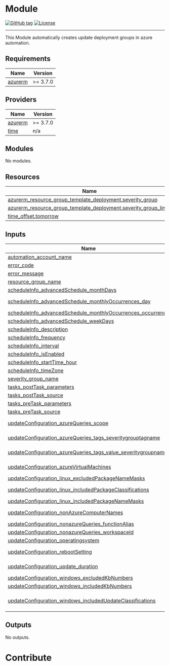 # Module
[![GitHub tag](https://img.shields.io/github/tag/qbeyond/terraform-module-template.svg)](https://registry.terraform.io/modules/qbeyond/terraform-module-template/provider/latest)
[![License](https://img.shields.io/github/license/qbeyond/terraform-module-template.svg)](https://github.com/qbeyond/terraform-module-template/blob/main/LICENSE)

----
<!-- BEGIN_TF_DOCS -->
This Module automatically creates update deployment groups in azure automation.

## Requirements

| Name | Version |
|------|---------|
| <a name="requirement_azurerm"></a> [azurerm](#requirement\_azurerm) | >= 3.7.0 |

## Providers

| Name | Version |
|------|---------|
| <a name="provider_azurerm"></a> [azurerm](#provider\_azurerm) | >= 3.7.0 |
| <a name="provider_time"></a> [time](#provider\_time) | n/a |

## Modules

No modules.

## Resources

| Name | Type |
|------|------|
| [azurerm_resource_group_template_deployment.severity_group](https://registry.terraform.io/providers/hashicorp/azurerm/latest/docs/resources/resource_group_template_deployment) | resource |
| [azurerm_resource_group_template_deployment.severity_group_linux](https://registry.terraform.io/providers/hashicorp/azurerm/latest/docs/resources/resource_group_template_deployment) | resource |
| [time_offset.tomorrow](https://registry.terraform.io/providers/hashicorp/time/latest/docs/resources/offset) | resource |

## Inputs

| Name | Description | Type | Default | Required |
|------|-------------|------|---------|:--------:|
| <a name="input_automation_account_name"></a> [automation\_account\_name](#input\_automation\_account\_name) | The name of the automation account. | `string` | n/a | yes |
| <a name="input_error_code"></a> [error\_code](#input\_error\_code) | Custom Error code | `string` | `""` | no |
| <a name="input_error_message"></a> [error\_message](#input\_error\_message) | Error message indicating why the operation failed. | `string` | `""` | no |
| <a name="input_resource_group_name"></a> [resource\_group\_name](#input\_resource\_group\_name) | The resource group of automation account, where update management is enabled | `string` | n/a | yes |
| <a name="input_scheduleInfo_advancedSchedule_monthDays"></a> [scheduleInfo\_advancedSchedule\_monthDays](#input\_scheduleInfo\_advancedSchedule\_monthDays) | (Optional) A list of every day in a month to run the severity group, available 1-31 | `list(string)` | `[]` | no |
| <a name="input_scheduleInfo_advancedSchedule_monthlyOccurrences_day"></a> [scheduleInfo\_advancedSchedule\_monthlyOccurrences\_day](#input\_scheduleInfo\_advancedSchedule\_monthlyOccurrences\_day) | (Optional) Day of the occurrence. Must be one of monday, tuesday, wednesday, thursday, friday, saturday, sunday. | `string` | `""` | no |
| <a name="input_scheduleInfo_advancedSchedule_monthlyOccurrences_occurrence"></a> [scheduleInfo\_advancedSchedule\_monthlyOccurrences\_occurrence](#input\_scheduleInfo\_advancedSchedule\_monthlyOccurrences\_occurrence) | (Optional) Occurrence of the week within the month. Must be between 1 and 5. | `number` | `0` | no |
| <a name="input_scheduleInfo_advancedSchedule_weekDays"></a> [scheduleInfo\_advancedSchedule\_weekDays](#input\_scheduleInfo\_advancedSchedule\_weekDays) | (Optional) Days of the week that the job should execute on. | `list(string)` | `[]` | no |
| <a name="input_scheduleInfo_description"></a> [scheduleInfo\_description](#input\_scheduleInfo\_description) | A description for the Severity Group | `string` | `""` | no |
| <a name="input_scheduleInfo_frequency"></a> [scheduleInfo\_frequency](#input\_scheduleInfo\_frequency) | Day,Hour,Minute,Month,OneTime,Week | `string` | n/a | yes |
| <a name="input_scheduleInfo_interval"></a> [scheduleInfo\_interval](#input\_scheduleInfo\_interval) | Set the interval of the schedule | `number` | n/a | yes |
| <a name="input_scheduleInfo_isEnabled"></a> [scheduleInfo\_isEnabled](#input\_scheduleInfo\_isEnabled) | Enable the Severity Group? | `bool` | `true` | no |
| <a name="input_scheduleInfo_startTime_hour"></a> [scheduleInfo\_startTime\_hour](#input\_scheduleInfo\_startTime\_hour) | Set the hour when to start, in format 05:00 | `string` | n/a | yes |
| <a name="input_scheduleInfo_timeZone"></a> [scheduleInfo\_timeZone](#input\_scheduleInfo\_timeZone) | Set the time zone | `string` | `"Europe/Berlin"` | no |
| <a name="input_severity_group_name"></a> [severity\_group\_name](#input\_severity\_group\_name) | The name of the Severity Group to create | `string` | n/a | yes |
| <a name="input_tasks_postTask_parameters"></a> [tasks\_postTask\_parameters](#input\_tasks\_postTask\_parameters) | (Optional) Days of the week that the job should execute on. | `string` | `""` | no |
| <a name="input_tasks_postTask_source"></a> [tasks\_postTask\_source](#input\_tasks\_postTask\_source) | (Optional) Sets the name of the runbook. | `string` | `""` | no |
| <a name="input_tasks_preTask_parameters"></a> [tasks\_preTask\_parameters](#input\_tasks\_preTask\_parameters) | (Optional) Days of the week that the job should execute on. | `string` | `""` | no |
| <a name="input_tasks_preTask_source"></a> [tasks\_preTask\_source](#input\_tasks\_preTask\_source) | (Optional) Sets the name of the runbook. | `string` | `""` | no |
| <a name="input_updateConfiguration_azureQueries_scope"></a> [updateConfiguration\_azureQueries\_scope](#input\_updateConfiguration\_azureQueries\_scope) | (Optional) List of names of non-azure machines targeted by the software update configuration. | `list(string)` | `[]` | no |
| <a name="input_updateConfiguration_azureQueries_tags_severitygrouptagname"></a> [updateConfiguration\_azureQueries\_tags\_severitygrouptagname](#input\_updateConfiguration\_azureQueries\_tags\_severitygrouptagname) | The name of the TAG this Severity Group will apply to. Its most likely Severity Group Daily or Secerity Group Monthly | `string` | n/a | yes |
| <a name="input_updateConfiguration_azureQueries_tags_value_severitygroupname"></a> [updateConfiguration\_azureQueries\_tags\_value\_severitygroupname](#input\_updateConfiguration\_azureQueries\_tags\_value\_severitygroupname) | If the Severity Group Name does not equals the severity group Tag value, you can set a customized value here, otherwise leave it blank. | `string` | `""` | no |
| <a name="input_updateConfiguration_azureVirtualMachines"></a> [updateConfiguration\_azureVirtualMachines](#input\_updateConfiguration\_azureVirtualMachines) | (Optional) List of azure resource Ids for azure virtual machines targeted by the software update configuration. | `list(string)` | `[]` | no |
| <a name="input_updateConfiguration_linux_excludedPackageNameMasks"></a> [updateConfiguration\_linux\_excludedPackageNameMasks](#input\_updateConfiguration\_linux\_excludedPackageNameMasks) | (Optional) packages excluded from the software update configuration. | `list(string)` | `[]` | no |
| <a name="input_updateConfiguration_linux_includedPackageClassifications"></a> [updateConfiguration\_linux\_includedPackageClassifications](#input\_updateConfiguration\_linux\_includedPackageClassifications) | Update classifications included in the software update configuration. Critical,Other,Security,Unclassified | `string` | `""` | no |
| <a name="input_updateConfiguration_linux_includedPackageNameMasks"></a> [updateConfiguration\_linux\_includedPackageNameMasks](#input\_updateConfiguration\_linux\_includedPackageNameMasks) | (Optional) packages included from the software update configuration. | `list(string)` | `[]` | no |
| <a name="input_updateConfiguration_nonAzureComputerNames"></a> [updateConfiguration\_nonAzureComputerNames](#input\_updateConfiguration\_nonAzureComputerNames) | (Optional) List of names of non-azure machines targeted by the software update configuration. | `list(string)` | `[]` | no |
| <a name="input_updateConfiguration_nonazureQueries_functionAlias"></a> [updateConfiguration\_nonazureQueries\_functionAlias](#input\_updateConfiguration\_nonazureQueries\_functionAlias) | Log Analytics Saved Search name. | `string` | `""` | no |
| <a name="input_updateConfiguration_nonazureQueries_workspaceId"></a> [updateConfiguration\_nonazureQueries\_workspaceId](#input\_updateConfiguration\_nonazureQueries\_workspaceId) | Workspace Id for Log Analytics in which the saved Search is resided. | `string` | `""` | no |
| <a name="input_updateConfiguration_operatingsystem"></a> [updateConfiguration\_operatingsystem](#input\_updateConfiguration\_operatingsystem) | Target operating system for the software update configuration.	Linux or Windows | `string` | n/a | yes |
| <a name="input_updateConfiguration_rebootSetting"></a> [updateConfiguration\_rebootSetting](#input\_updateConfiguration\_rebootSetting) | Reboot setting for the software update configuration. Values are IfRequired, Never, Always, RebootOnly | `string` | `""` | no |
| <a name="input_updateConfiguration_update_duration"></a> [updateConfiguration\_update\_duration](#input\_updateConfiguration\_update\_duration) | Maximum time allowed for the software update configuration run. Define the Hours of duration as string. | `string` | `"4"` | no |
| <a name="input_updateConfiguration_windows_excludedKbNumbers"></a> [updateConfiguration\_windows\_excludedKbNumbers](#input\_updateConfiguration\_windows\_excludedKbNumbers) | (Optional) KB numbers excluded from the software update configuration. | `list(string)` | `[]` | no |
| <a name="input_updateConfiguration_windows_includedKbNumbers"></a> [updateConfiguration\_windows\_includedKbNumbers](#input\_updateConfiguration\_windows\_includedKbNumbers) | (Optional) KB numbers included from the software update configuration. | `list(string)` | `[]` | no |
| <a name="input_updateConfiguration_windows_includedUpdateClassifications"></a> [updateConfiguration\_windows\_includedUpdateClassifications](#input\_updateConfiguration\_windows\_includedUpdateClassifications) | Update classification included in the software update configuration. A comma separated string with required values. Critical,Definition,FeaturePack,Security,ServicePack,Tools,Unclassified,UpdateRollup,Updates | `string` | `""` | no |

## Outputs

No outputs.
<!-- END_TF_DOCS -->

# Contribute

